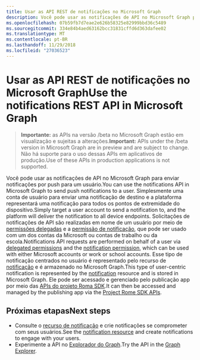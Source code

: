 ```yaml
---
title: Usar as API REST de notificações no Microsoft Graph
description: Você pode usar as notificações de API no Microsoft Graph para enviar notificações por push para um usuário. Simplesmente uma conta de usuário para enviar uma notificação de destino e a plataforma representará uma notificação para todos os pontos de extremidade do dispositivo. Solicitações de notificações de API são realizadas em nome de um usuário por meio de permissões delegadas e a [permissão de notificação]( /graph/permissions_reference), que pode ser usado com um dos contas da Microsoft ou contas de trabalho ou da escola.
ms.openlocfilehash: 07b59fb7d7eae2e626b58325e82999bbd36c5489
ms.sourcegitcommit: 334e84b4aed63162bcc31831cffd6d363dafee02
ms.translationtype: MT
ms.contentlocale: pt-BR
ms.lasthandoff: 11/29/2018
ms.locfileid: "27036523"
---
```

# <a name="use-the-notifications-rest-api-in-microsoft-graph"></a><span data-ttu-id="1cd6c-105">Usar as API REST de notificações no Microsoft Graph</span><span class="sxs-lookup"><span data-stu-id="1cd6c-105">Use the notifications REST API in Microsoft Graph</span></span>

> <span data-ttu-id="1cd6c-106">**Importante:** as APIs na versão /beta no Microsoft Graph estão em visualização e sujeitas a alterações.</span><span class="sxs-lookup"><span data-stu-id="1cd6c-106">**Important:** APIs under the /beta version in Microsoft Graph are in preview and are subject to change.</span></span> <span data-ttu-id="1cd6c-107">Não há suporte para o uso dessas APIs em aplicativos de produção.</span><span class="sxs-lookup"><span data-stu-id="1cd6c-107">Use of these APIs in production applications is not supported.</span></span>

<span data-ttu-id="1cd6c-108">Você pode usar as notificações de API no Microsoft Graph para enviar notificações por push para um usuário.</span><span class="sxs-lookup"><span data-stu-id="1cd6c-108">You can use the notifications API in Microsoft Graph to send push notifications to a user.</span></span> <span data-ttu-id="1cd6c-109">Simplesmente uma conta de usuário para enviar uma notificação de destino e a plataforma representará uma notificação para todos os pontos de extremidade do dispositivo.</span><span class="sxs-lookup"><span data-stu-id="1cd6c-109">Simply target a user account to send a notification to, and the platform will deliver the notification to all device endpoints.</span></span> <span data-ttu-id="1cd6c-110">Solicitações de notificações de API são realizadas em nome de um usuário por meio de [permissões delegadas](/graph/permissions-reference#delegated-permissions-application-permissions-and-effective-permissions) e a [permissão de notificação]( /graph/permissions_reference), que pode ser usado com um dos contas da Microsoft ou contas de trabalho ou da escola.</span><span class="sxs-lookup"><span data-stu-id="1cd6c-110">Notifications API requests are performed on behalf of a user via [delegated permissions](/graph/permissions-reference#delegated-permissions-application-permissions-and-effective-permissions) and the [notification permission]( /graph/permissions_reference), which can be used with either Microsoft accounts or work or school accounts.</span></span>
<span data-ttu-id="1cd6c-111">Esse tipo de notificação centrados no usuário é representado pelo recurso de [notificação](../resources/projectrome-notification.md) e é armazenado no Microsoft Graph.</span><span class="sxs-lookup"><span data-stu-id="1cd6c-111">This type of user-centric notification is represented by the [notification](../resources/projectrome-notification.md) resource and is stored in Microsoft Graph.</span></span> <span data-ttu-id="1cd6c-112">Ele pode ser acessado e gerenciado pelo publicação app por meio das [APIs do projeto Roma SDK](https://github.com/Microsoft/project-rome).</span><span class="sxs-lookup"><span data-stu-id="1cd6c-112">It can then be accessed and managed by the publishing app via the [Project Rome SDK APIs](https://github.com/Microsoft/project-rome).</span></span> 

## <a name="next-steps"></a><span data-ttu-id="1cd6c-113">Próximas etapas</span><span class="sxs-lookup"><span data-stu-id="1cd6c-113">Next steps</span></span>
- <span data-ttu-id="1cd6c-114">Consulte o [recurso de notificação](../resources/projectrome-notification.md) e crie notificações se comprometer com seus usuários.</span><span class="sxs-lookup"><span data-stu-id="1cd6c-114">See the [notification resource](../resources/projectrome-notification.md) and create notifications to engage with your users.</span></span> 
- <span data-ttu-id="1cd6c-115">Experimente a API no [Explorador do Graph](https://developer.microsoft.com/graph/graph-explorer).</span><span class="sxs-lookup"><span data-stu-id="1cd6c-115">Try the API in the [Graph Explorer](https://developer.microsoft.com/graph/graph-explorer).</span></span>
